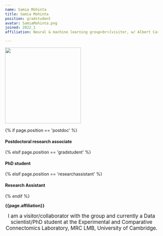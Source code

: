 ```yaml
---
name: Samia Mohinta
title: Samia Mohinta
position: gradstudent
avatar: SamiaMohinta.png
joined: 2022_1
affiliation: Neural & machine learning group<br>[visitor, w/ Albert Cardona (Cambridge)]

---
```


<img width="250" src="{{site.baseurl}}/images/people/{{page.avatar}}" data-action="zoom">

 {% if page.position == 'postdoc' %}
<h4>Postdoctoral research associate</h4>
 {% elsif page.position == 'gradstudent' %}
<h4>PhD student</h4>
{% elsif page.position == 'researchassistant' %}
<h4>Research Assistant</h4>
 {% endif %}

<b>{{page.affiliation}}</b>
<br>

<header class="masthead text-justify" style="font-size:120%">

I am a visitor/collaborator with the group and currently a Data scientist/PhD student at the Experimental and Comparative Connectomics Laboratory, MRC LMB, University of Cambridge.
